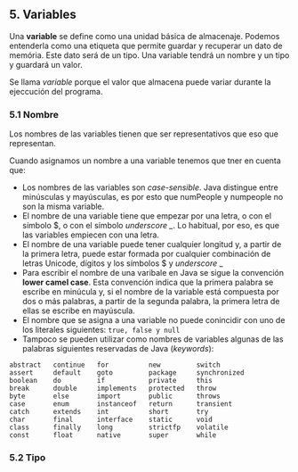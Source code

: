 ## 5. Variables
Una **variable** se define como una unidad básica de almacenaje. Podemos entenderla como una etiqueta que permite guardar y recuperar un dato de memória. Este dato será de un tipo. Una variable tendrá un nombre y un tipo y guardará un valor.

Se llama *variable* porque el valor que almacena puede variar durante la ejeccución del programa.

### 5.1 Nombre
Los nombres de las variables tienen que ser representativos que eso que representan.

Cuando asignamos un nombre a una variable tenemos que tner en cuenta que:

- Los nombres de las variables son *case-sensible*. Java distingue entre minúsculas y mayúsculas, es por esto que numPeople y numpeople no son la misma variable. 
- El nombre de una variable tiene que empezar por una letra, o con el símbolo $, o con el símbolo *underscore _*. Lo habitual, por eso, es que las variables empiecen con una letra.
- El nombre de una variable puede tener cualquier longitud y, a partir de la primera letra, puede estar formada por cualquier combinación de letras Unicode, dígitos y los símbolos $ y *underscore* _
- Para escribir el nombre de una varibale en Java se sigue la convención **lower camel case**. Esta convención indica que la primera palabra se escribe en minúcula y, si el nombre de la variable está compuesta por dos o más palabras, a partir de la segunda palabra, la primera letra de ellas se escribe en mayúscula.
- El nombre que se asigna a una variable no puede conincidir con uno de los literales siguientes: ```true, false y null``` 
- Tampoco se pueden utilizar como nombres de variables algunas de las palabras siguientes reservadas de Java (*keywords*):

```
abstract   continue   for          new         switch
assert     default    goto         package     synchronized
boolean    do         if           private     this
break      double     implements   protected   throw
byte       else       import       public      throws
case       enum       instanceof   return      transient
catch      extends    int          short       try
char       final      interface    static      void
class      finally    long         strictfp    volatile
const      float      native       super       while
```
### 5.2 Tipo
